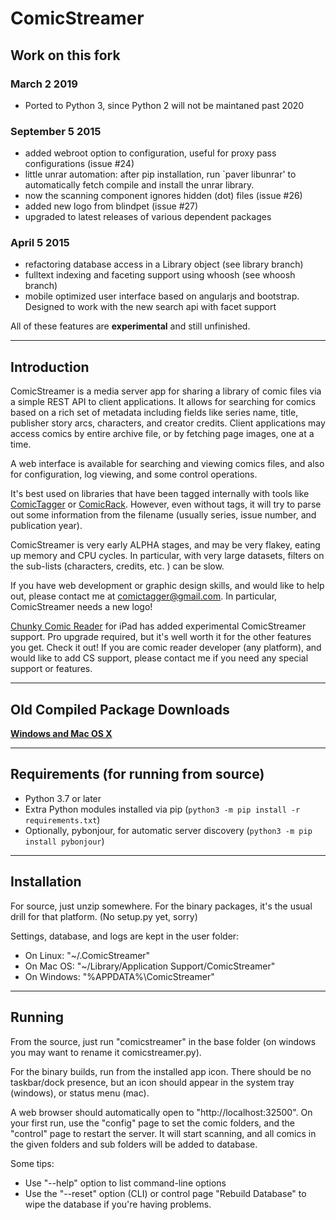 # ComicStreamer

## Work on this fork

### March 2 2019

- Ported to Python 3, since Python 2 will not be maintaned past 2020

### September 5 2015

- added webroot option to configuration, useful for proxy pass configurations (issue #24)
- little unrar automation: after pip installation, run `paver libunrar' to automatically fetch compile and install the unrar library.
- now the scanning component ignores hidden (dot) files (issue #26)
- added new logo from blindpet (issue #27)
- upgraded to latest releases of various dependent packages

### April 5 2015

- refactoring database access in a Library object (see library branch)
- fulltext indexing and faceting support using whoosh (see whoosh branch)
- mobile optimized user interface based on angularjs and bootstrap. Designed to work with the new search api with facet support

All of these features are **experimental** and still unfinished.

-----

## Introduction

ComicStreamer is a media server app for sharing a library of comic files via a simple REST API to client applications. It allows for searching for comics based on a rich set of metadata including fields like series name, title, publisher story arcs, characters, and creator credits. Client applications may access comics by entire archive file, or by fetching page images, one at a time.

A web interface is available for searching and viewing comics files, and also for configuration, log viewing, and some control operations.

It's best used on libraries that have been tagged internally with tools like [ComicTagger](http://code.google.com/p/comictagger/) or [ComicRack](http://comicrack.cyolito.com/). However, even without tags, it will try to parse out some information from the filename (usually series, issue number, and publication year).

ComicStreamer is very early ALPHA stages, and may be very flakey, eating up memory and CPU cycles. In particular, with very large datasets, filters on the sub-lists (characters, credits, etc. ) can be slow.

If you have web development or graphic design skills, and would like to help out, please contact me at comictagger@gmail.com. In particular, ComicStreamer needs a new logo!

[Chunky Comic Reader](http://chunkyreader.com/) for iPad has added experimental ComicStreamer support. Pro upgrade required, but it's well worth it for the other features you get.  Check it out!  If you are comic reader developer (any platform), and would like to add CS support,
please contact me if you need any special support or features.

-----

## Old Compiled Package Downloads

**[Windows and Mac OS X](https://googledrive.com/host/0Bw4IursaqWhhbDFzUENfSTAwckE/)**

-----

## Requirements (for running from source) 

- Python 3.7 or later
- Extra Python modules installed via pip (```python3 -m pip install -r requirements.txt```)
- Optionally, pybonjour, for automatic server discovery (```python3 -m pip install pybonjour```)

-----

## Installation

For source, just unzip somewhere.  For the binary packages, it's the usual drill for that platform.
(No setup.py yet, sorry)

Settings, database, and logs are kept in the user folder:

- On Linux: "~/.ComicStreamer"
- On Mac OS: "~/Library/Application Support/ComicStreamer"
- On Windows:  "%APPDATA%\ComicStreamer"

-----

## Running

From the source, just run "comicstreamer" in the base folder (on windows you may want to rename it comicstreamer.py).

For the binary builds, run from the installed app icon.  There should be no taskbar/dock presence, but an icon should appear in the system tray (windows), or status menu (mac).

A web browser should automatically open to "http://localhost:32500".  On your first run, use the "config" page to set the comic folders, and the "control" page to restart the server.  It will start scanning, and all comics in the given folders and sub folders will be added to database.

Some tips:

- Use "--help" option to list command-line options
- Use the "--reset" option (CLI) or control page "Rebuild Database" to wipe the database if you're having problems.

